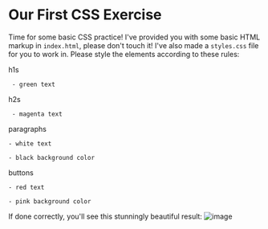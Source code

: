 # Our First CSS Exercise
Time for some basic CSS practice! I've provided you with some basic HTML markup in `index.html`, please don't touch it!  I've also made a `styles.css` file for you to work in.  Please style the elements according to these rules:

h1s

     - green text
     
h2s

     - magenta text
     
paragraphs

    - white text
    
    - black background color
    
buttons

    - red text
    
    - pink background color
    
    
If done correctly, you'll see this stunningly beautiful result:
![image](https://user-images.githubusercontent.com/60064471/194913601-fcbf417c-7a3a-4edd-9d87-f12a1db3aad9.png)
